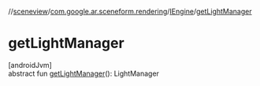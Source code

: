//[sceneview](../../../index.md)/[com.google.ar.sceneform.rendering](../index.md)/[IEngine](index.md)/[getLightManager](get-light-manager.md)

# getLightManager

[androidJvm]\
abstract fun [getLightManager](get-light-manager.md)(): LightManager
